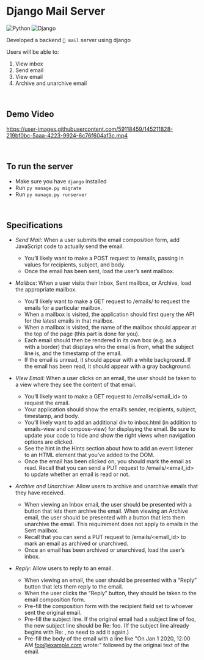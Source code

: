 # Django Mail Server

![Python](https://img.shields.io/badge/-Python-3776AB?style=flat-square&logo=python&logoColor=ffffff)
![Django](https://img.shields.io/badge/-Django-043728?style=flat-square&logo=django)

Developed a backend `📧 mail` server using django

Users will be able to:

1. View inbox
2. Send email
3. View email
4. Archive and unarchive email

<br />

## Demo Video

https://user-images.githubusercontent.com/59118459/145211828-219bf0bc-5aaa-4223-9924-6c76f604af3c.mp4

<br />

## To run the server

- Make sure you have `django` installed
- Run `py manage.py migrate`
- Run `py manage.py runserver`

<br />

## Specifications

- _Send Mail_: When a user submits the email composition form, add JavaScript code to actually send the email.

  - You’ll likely want to make a POST request to /emails, passing in values for recipients, subject, and body.
  - Once the email has been sent, load the user’s sent mailbox.

- _Mailbox_: When a user visits their Inbox, Sent mailbox, or Archive, load the appropriate mailbox.

  - You’ll likely want to make a GET request to /emails/<mailbox> to request the emails for a particular mailbox.
  - When a mailbox is visited, the application should first query the API for the latest emails in that mailbox.
  - When a mailbox is visited, the name of the mailbox should appear at the top of the page (this part is done for you).
  - Each email should then be rendered in its own box (e.g. as a <div> with a border) that displays who the email is from, what the subject line is, and the timestamp of the email.
  - If the email is unread, it should appear with a white background. If the email has been read, it should appear with a gray background.

- _View Email_: When a user clicks on an email, the user should be taken to a view where they see the content of that email.

  - You’ll likely want to make a GET request to /emails/<email_id> to request the email.
  - Your application should show the email’s sender, recipients, subject, timestamp, and body.
  - You’ll likely want to add an additional div to inbox.html (in addition to emails-view and compose-view) for displaying the email. Be sure to update your code to hide and show the right views when navigation options are clicked.
  - See the hint in the Hints section about how to add an event listener to an HTML element that you’ve added to the DOM.
  - Once the email has been clicked on, you should mark the email as read. Recall that you can send a PUT request to /emails/<email_id> to update whether an email is read or not.

- _Archive and Unarchive_: Allow users to archive and unarchive emails that they have received.

  - When viewing an Inbox email, the user should be presented with a button that lets them archive the email. When viewing an Archive email, the user should be presented with a button that lets them unarchive the email. This requirement does not apply to emails in the Sent mailbox.
  - Recall that you can send a PUT request to /emails/<email_id> to mark an email as archived or unarchived.
  - Once an email has been archived or unarchived, load the user’s inbox.

- _Reply_: Allow users to reply to an email.
  - When viewing an email, the user should be presented with a “Reply” button that lets them reply to the email.
  - When the user clicks the “Reply” button, they should be taken to the email composition form.
  - Pre-fill the composition form with the recipient field set to whoever sent the original email.
  - Pre-fill the subject line. If the original email had a subject line of foo, the new subject line should be Re: foo. (If the subject line already begins with Re: , no need to add it again.)
  - Pre-fill the body of the email with a line like "On Jan 1 2020, 12:00 AM foo@example.com wrote:" followed by the original text of the email.
